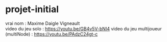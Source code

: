 # projet-initial
vrai nom : Maxime Daigle Vigneault<br/>
video du jeu solo : https://youtu.be/GB4v5V-bNI4
video du jeu multijoueur (multiNode) : https://youtu.be/PAdzC24gt-c